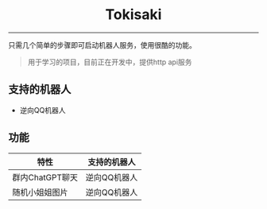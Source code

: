 <h1 style="text-align: center">Tokisaki</h1>

---

只需几个简单的步骤即可启动机器人服务，使用很酷的功能。

> 用于学习的项目，目前正在开发中，提供http api服务

## 支持的机器人

- 逆向QQ机器人

## 功能

| 特性          | 支持的机器人  |
|-------------|---------|
| 群内ChatGPT聊天 | 逆向QQ机器人 |
| 随机小姐姐图片     | 逆向QQ机器人 |
